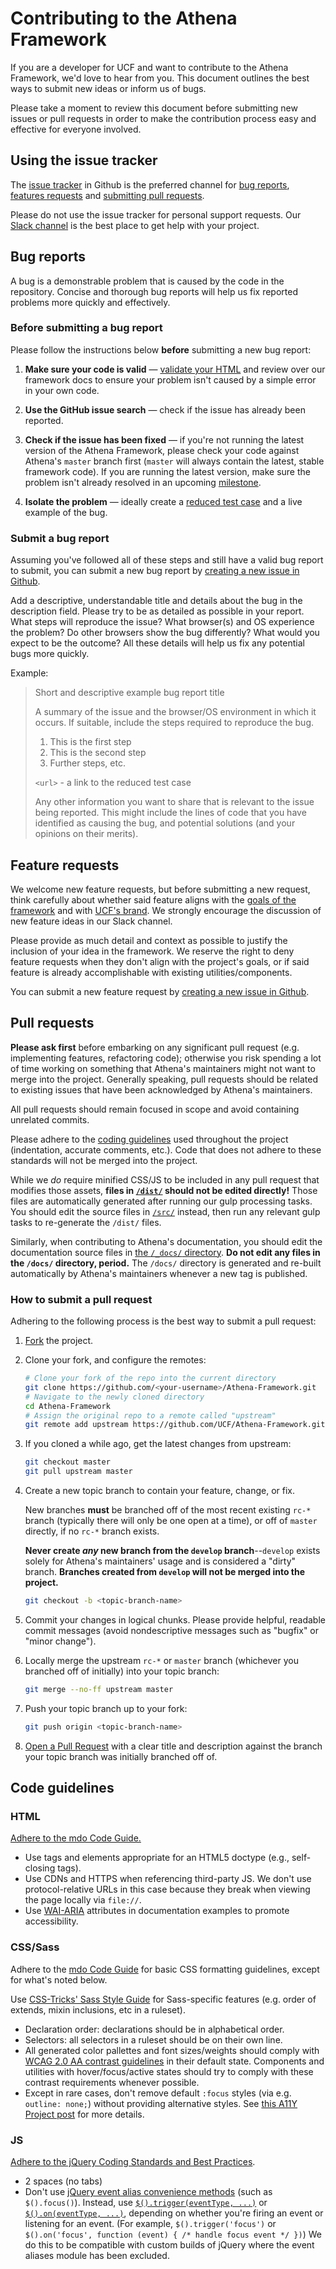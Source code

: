 # Contributing to the Athena Framework

If you are a developer for UCF and want to contribute to the Athena Framework, we'd love to hear from you.  This document outlines the best ways to submit new ideas or inform us of bugs.

Please take a moment to review this document before submitting new issues or pull requests in order to make the contribution process easy and effective for everyone involved.


## Using the issue tracker

The [issue tracker](https://github.com/UCF/Athena-Framework/issues) in Github is the preferred channel for [bug reports](#bug-reports), [features requests](#feature-requests) and [submitting pull requests](#pull-requests).

Please do not use the issue tracker for personal support requests.  Our [Slack channel](https://ucf-wp.slack.com/messages/#prj-athena-framework/) is the best place to get help with your project.


## Bug reports

A bug is a demonstrable problem that is caused by the code in the repository. Concise and thorough bug reports will help us fix reported problems more quickly and effectively.

### Before submitting a bug report
Please follow the instructions below **before** submitting a new bug report:

1. **Make sure your code is valid** &mdash; [validate your HTML](https://html5.validator.nu/) and review over our framework docs to ensure your problem isn't caused by a simple error in your own code.

2. **Use the GitHub issue search** &mdash; check if the issue has already been reported.

3. **Check if the issue has been fixed** &mdash; if you're not running the latest version of the Athena Framework, please check your code against Athena's `master` branch first (`master` will always contain the latest, stable framework code). If you are running the latest version, make sure the problem isn't already resolved in an upcoming [milestone](https://github.com/UCF/Athena-Framework/milestones).

4. **Isolate the problem** &mdash; ideally create a [reduced test case](https://css-tricks.com/reduced-test-cases/) and a live example of the bug.

### Submit a bug report
Assuming you've followed all of these steps and still have a valid bug report to submit, you can submit a new bug report by [creating a new issue in Github](https://github.com/UCF/Athena-Framework/issues/new).

Add a descriptive, understandable title and details about the bug in the description field. Please try to be as detailed as possible in your report. What steps will reproduce the issue? What browser(s) and OS experience the problem? Do other browsers show the bug differently? What would you expect to be the outcome? All these details will help us fix any potential bugs more quickly.

Example:

> Short and descriptive example bug report title
>
> A summary of the issue and the browser/OS environment in which it occurs. If
> suitable, include the steps required to reproduce the bug.
>
> 1. This is the first step
> 2. This is the second step
> 3. Further steps, etc.
>
> `<url>` - a link to the reduced test case
>
> Any other information you want to share that is relevant to the issue being
> reported. This might include the lines of code that you have identified as
> causing the bug, and potential solutions (and your opinions on their
> merits).


## Feature requests

We welcome new feature requests, but before submitting a new request, think carefully about whether said feature aligns with the [goals of the framework](https://ucf.github.io/Athena-Framework/about/) and with [UCF's brand](https://www.ucf.edu/brand/). We strongly encourage the discussion of new feature ideas in our Slack channel.

Please provide as much detail and context as possible to justify the inclusion of your idea in the framework. We reserve the right to deny feature requests when they don't align with the project's goals, or if said feature is already accomplishable with existing utilities/components.

You can submit a new feature request by [creating a new issue in Github](https://github.com/UCF/Athena-Framework/issues/new).


## Pull requests

**Please ask first** before embarking on any significant pull request (e.g. implementing features, refactoring code); otherwise you risk spending a lot of time working on something that Athena's maintainers might not want to merge into the project. Generally speaking, pull requests should be related to existing issues that have been acknowledged by Athena's maintainers.

All pull requests should remain focused in scope and avoid containing unrelated commits.

Please adhere to the [coding guidelines](#code-guidelines) used throughout the project (indentation, accurate comments, etc.). Code that does not adhere to these standards will not be merged into the project.

While we _do_ require minified CSS/JS to be included in any pull request that modifies those assets, **files in [`/dist/`](https://github.com/UCF/Athena-Framework/tree/master/dist) should not be edited directly!** Those files are automatically generated after running our gulp processing tasks. You should edit the source files in [`/src/`](https://github.com/UCF/Athena-Framework/tree/master/src) instead, then run any relevant gulp tasks to re-generate the `/dist/` files.

Similarly, when contributing to Athena's documentation, you should edit the documentation source files in
[the `/_docs/` directory](https://github.com/UCF/Athena-Framework/tree/master/_docs). **Do not edit any files in the `/docs/` directory, period.** The `/docs/` directory is generated and re-built automatically by Athena's maintainers whenever a new tag is published.

### How to submit a pull request

Adhering to the following process is the best way to submit a pull request:

1. [Fork](https://help.github.com/articles/fork-a-repo/) the project.
2. Clone your fork, and configure the remotes:

   ```bash
   # Clone your fork of the repo into the current directory
   git clone https://github.com/<your-username>/Athena-Framework.git
   # Navigate to the newly cloned directory
   cd Athena-Framework
   # Assign the original repo to a remote called "upstream"
   git remote add upstream https://github.com/UCF/Athena-Framework.git
   ```

3. If you cloned a while ago, get the latest changes from upstream:

   ```bash
   git checkout master
   git pull upstream master
   ```

4. Create a new topic branch to contain your feature, change, or fix.

    New branches **must** be branched off of the most recent existing `rc-*` branch (typically there will only be one open at a time), or off of `master` directly, if no `rc-*` branch exists.

    **Never create _any_ new branch from the `develop` branch**--`develop` exists solely for Athena's maintainers' usage and is considered a "dirty" branch. **Branches created from `develop` will not be merged into the project.**

   ```bash
   git checkout -b <topic-branch-name>
   ```

5. Commit your changes in logical chunks. Please provide helpful, readable commit messages (avoid nondescriptive messages such as "bugfix" or "minor change").

6. Locally merge the upstream `rc-*` or `master` branch (whichever you branched off of initially) into your topic branch:

   ```bash
   git merge --no-ff upstream master
   ```

7. Push your topic branch up to your fork:

   ```bash
   git push origin <topic-branch-name>
   ```

8. [Open a Pull Request](https://help.github.com/articles/about-pull-requests/)
    with a clear title and description against the branch your topic branch was initially branched off of.


## Code guidelines

### HTML

[Adhere to the mdo Code Guide.](http://codeguide.co/#html)

- Use tags and elements appropriate for an HTML5 doctype (e.g., self-closing tags).
- Use CDNs and HTTPS when referencing third-party JS. We don't use protocol-relative URLs in this case because they break when viewing the page locally via `file://`.
- Use [WAI-ARIA](https://developer.mozilla.org/en-US/docs/Web/Accessibility/ARIA) attributes in documentation examples to promote accessibility.

### CSS/Sass

Adhere to the [mdo Code Guide](http://codeguide.co/#css) for basic CSS formatting guidelines, except for what's noted below.

Use [CSS-Tricks' Sass Style Guide](https://css-tricks.com/sass-style-guide/) for Sass-specific features (e.g. order of extends, mixin inclusions, etc in a ruleset).

- Declaration order: declarations should be in alphabetical order.
- Selectors: all selectors in a ruleset should be on their own line.
- All generated color pallettes and font sizes/weights should comply with [WCAG 2.0 AA contrast guidelines](https://www.w3.org/TR/WCAG20/#visual-audio-contrast) in their default state.  Components and utilities with hover/focus/active states should try to comply with these contrast requirements whenever possible.
- Except in rare cases, don't remove default `:focus` styles (via e.g. `outline: none;`) without providing alternative styles. See [this A11Y Project post](http://a11yproject.com/posts/never-remove-css-outlines/) for more details.

### JS

[Adhere to the jQuery Coding Standards and Best Practices](http://lab.abhinayrathore.com/jquery-standards/).

- 2 spaces (no tabs)
- Don't use [jQuery event alias convenience methods](https://github.com/jquery/jquery/blob/master/src/event/alias.js) (such as `$().focus()`). Instead, use [`$().trigger(eventType, ...)`](https://api.jquery.com/trigger/) or [`$().on(eventType, ...)`](https://api.jquery.com/on/), depending on whether you're firing an event or listening for an event. (For example, `$().trigger('focus')` or `$().on('focus', function (event) { /* handle focus event */ })`) We do this to be compatible with custom builds of jQuery where the event aliases module has been excluded.
